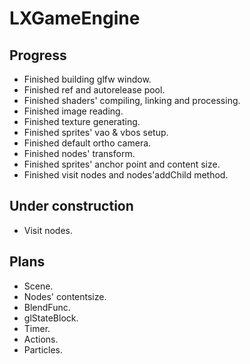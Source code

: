 # LXGameEngine

## Progress
- Finished building glfw window.
- Finished ref and autorelease pool.
- Finished shaders' compiling, linking and processing.
- Finished image reading.
- Finished texture generating.
- Finished sprites' vao & vbos setup.
- Finished default ortho camera.
- Finished nodes' transform.
- Finished sprites' anchor point and content size.
- Finished visit nodes and nodes'addChild method.

## Under construction
- Visit nodes.

## Plans
- Scene.
- Nodes' contentsize.
- BlendFunc.
- glStateBlock.
- Timer.
- Actions.
- Particles.
